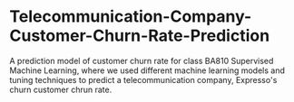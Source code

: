 # Telecommunication-Company-Customer-Churn-Rate-Prediction
A prediction model of customer churn rate for class BA810 Supervised Machine Learning, where we used different machine learning models and tuning techniques to predict a telecommunication company, Expresso's churn customer chrun rate. 
